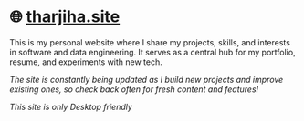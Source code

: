 # 🌐 [tharjiha.site](https://tharjiha.github.io)

This is my personal website where I share my projects, skills, and interests in software and data engineering. It serves as a central hub for my portfolio, resume, and experiments with new tech.

*The site is constantly being updated as I build new projects and improve existing ones, so check back often for fresh content and features!*

*This site is only Desktop friendly*